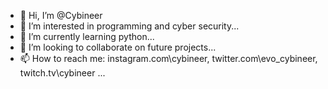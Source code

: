 - 👋 Hi, I’m @Cybineer
- 👀 I’m interested in programming and cyber security...
- 🌱 I’m currently learning python...
- 💞️ I’m looking to collaborate on future projects...
- 📫 How to reach me: instagram.com\cybineer,   twitter.com\evo_cybineer,    twitch.tv\cybineer  ...

<!---
Cybineer/Cybineer is a ✨ special ✨ repository because its `README.md` (this file) appears on your GitHub profile.
You can click the Preview link to take a look at your changes.
--->
